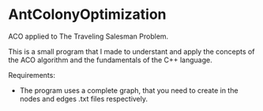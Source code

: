 # AntColonyOptimization

ACO applied to The Traveling Salesman Problem.

This is a small program that I made to understant and apply the concepts of the ACO algorithm and the fundamentals of the C++ language.

Requirements: 
- The program uses a complete graph, that you need to create in the nodes and edges .txt files respectively.
